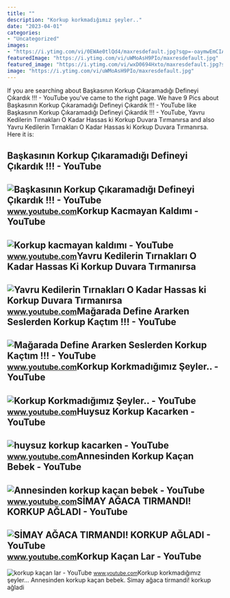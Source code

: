 ```yaml
---
title: ""
description: "Korkup korkmadığımız şeyler.."
date: "2023-04-01"
categories:
- "Uncategorized"
images:
- "https://i.ytimg.com/vi/0EWAe0tlQd4/maxresdefault.jpg?sqp=-oaymwEmCIAKENAF8quKqQMa8AEB-AGUA4AC0AWKAgwIABABGGUgUihCMA8=&amp;rs=AOn4CLBKWWhkWrXn_D_pT5LXgEpsJablzw"
featuredImage: "https://i.ytimg.com/vi/uWMoAsH9PIo/maxresdefault.jpg"
featured_image: "https://i.ytimg.com/vi/wxD0694Hxto/maxresdefault.jpg?sqp=-oaymwEmCIAKENAF8quKqQMa8AEB-AHKCYAC0AWKAgwIABABGGMgYyhjMA8=&amp;rs=AOn4CLAOOw4jfkNBaLUh3VJpAD5aBT66KQ"
image: "https://i.ytimg.com/vi/uWMoAsH9PIo/maxresdefault.jpg"
---
```


If you are searching about Başkasının Korkup Çıkaramadığı Defineyi Çıkardık !!! - YouTube you've came to the right page. We have 9 Pics about Başkasının Korkup Çıkaramadığı Defineyi Çıkardık !!! - YouTube like Başkasının Korkup Çıkaramadığı Defineyi Çıkardık !!! - YouTube, Yavru Kedilerin Tırnakları O Kadar Hassas ki Korkup Duvara Tırmanırsa and also Yavru Kedilerin Tırnakları O Kadar Hassas ki Korkup Duvara Tırmanırsa. Here it is:

Başkasının Korkup Çıkaramadığı Defineyi Çıkardık !!! - YouTube
--------------------------------------------------------------

 ![Başkasının Korkup Çıkaramadığı Defineyi Çıkardık !!! - YouTube](https://i.ytimg.com/vi/V15W9wQrfxw/maxresdefault.jpg) <small>www.youtube.com</small>Korkup Kacmayan Kaldımı - YouTube
---------------------------------

 ![Korkup kacmayan kaldımı - YouTube](https://i.ytimg.com/vi/JuE0PP2DEF0/maxresdefault.jpg) <small>www.youtube.com</small>Yavru Kedilerin Tırnakları O Kadar Hassas Ki Korkup Duvara Tırmanırsa
---------------------------------------------------------------------

 ![Yavru Kedilerin Tırnakları O Kadar Hassas ki Korkup Duvara Tırmanırsa](https://i.ytimg.com/vi/FF4JWq6oqXI/maxresdefault.jpg) <small>www.youtube.com</small>Mağarada Define Ararken Seslerden Korkup Kaçtım !!! - YouTube
-------------------------------------------------------------

 ![Mağarada Define Ararken Seslerden Korkup Kaçtım !!! - YouTube](https://i.ytimg.com/vi/uWMoAsH9PIo/maxresdefault.jpg) <small>www.youtube.com</small>Korkup Korkmadığımız Şeyler.. - YouTube
---------------------------------------

 ![Korkup Korkmadığımız Şeyler.. - YouTube](https://i.ytimg.com/vi/iA7TBcoFvGA/maxresdefault.jpg?sqp=-oaymwEmCIAKENAF8quKqQMa8AEB-AHUBoAC4AOKAgwIABABGBEgYyhyMA8=&rs=AOn4CLDODKq0WvM4gD9FHrBnYh0MIbD0vA) <small>www.youtube.com</small>Huysuz Korkup Kacarken - YouTube
--------------------------------

 ![huysuz korkup kacarken - YouTube](https://i.ytimg.com/vi/JuCeKjTx2zw/maxresdefault.jpg?sqp=-oaymwEmCIAKENAF8quKqQMa8AEB-AH-CYAC0AWKAgwIABABGFIgZSgvMA8=&rs=AOn4CLBLtrz_Ovk1yKlZCioD1UugygCorw) <small>www.youtube.com</small>Annesinden Korkup Kaçan Bebek - YouTube
---------------------------------------

 ![Annesinden korkup kaçan bebek - YouTube](https://i.ytimg.com/vi/0EWAe0tlQd4/maxresdefault.jpg?sqp=-oaymwEmCIAKENAF8quKqQMa8AEB-AGUA4AC0AWKAgwIABABGGUgUihCMA8=&rs=AOn4CLBKWWhkWrXn_D_pT5LXgEpsJablzw) <small>www.youtube.com</small>SİMAY AĞACA TIRMANDI! KORKUP AĞLADI - YouTube
---------------------------------------------

 ![SİMAY AĞACA TIRMANDI! KORKUP AĞLADI - YouTube](https://i.ytimg.com/vi/7k_z6vLKF-A/maxresdefault.jpg) <small>www.youtube.com</small>Korkup Kaçan Lar - YouTube
--------------------------

 ![korkup kaçan lar - YouTube](https://i.ytimg.com/vi/wxD0694Hxto/maxresdefault.jpg?sqp=-oaymwEmCIAKENAF8quKqQMa8AEB-AHKCYAC0AWKAgwIABABGGMgYyhjMA8=&rs=AOn4CLAOOw4jfkNBaLUh3VJpAD5aBT66KQ) <small>www.youtube.com</small>Korkup korkmadığımız şeyler... Annesinden korkup kaçan bebek. Si̇may ağaca tirmandi! korkup ağladi
